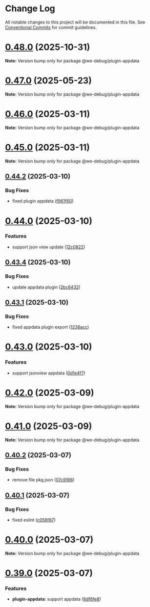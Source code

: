 # Change Log

All notable changes to this project will be documented in this file.
See [Conventional Commits](https://conventionalcommits.org) for commit guidelines.

# [0.48.0](https://github.com/dlhandsome/we-debug/compare/v0.47.4...v0.48.0) (2025-10-31)

**Note:** Version bump only for package @we-debug/plugin-appdata





# [0.47.0](https://github.com/dlhandsome/we-debug/compare/v0.46.1...v0.47.0) (2025-05-23)

**Note:** Version bump only for package @we-debug/plugin-appdata





# [0.46.0](https://github.com/dlhandsome/we-debug/compare/v0.45.2...v0.46.0) (2025-03-11)

**Note:** Version bump only for package @we-debug/plugin-appdata





# [0.45.0](https://github.com/dlhandsome/we-debug/compare/v0.44.2...v0.45.0) (2025-03-11)

**Note:** Version bump only for package @we-debug/plugin-appdata





## [0.44.2](https://github.com/dlhandsome/we-debug/compare/v0.44.1...v0.44.2) (2025-03-10)


### Bug Fixes

* fixed plugin appdata ([f961f60](https://github.com/dlhandsome/we-debug/commit/f961f60570c9cabecd9290448cd3a9ed1aa76f98))





# [0.44.0](https://github.com/dlhandsome/we-debug/compare/v0.43.5...v0.44.0) (2025-03-10)


### Features

* support json view update ([12c0822](https://github.com/dlhandsome/we-debug/commit/12c0822fd4d1c87e893a0a61e087d8e5f2975a09))





## [0.43.4](https://github.com/dlhandsome/we-debug/compare/v0.43.3...v0.43.4) (2025-03-10)


### Bug Fixes

* update appdata plugin ([2bc6432](https://github.com/dlhandsome/we-debug/commit/2bc6432411e60a00c0ae7a2d22616886d5c51734))





## [0.43.1](https://github.com/dlhandsome/we-debug/compare/v0.43.0...v0.43.1) (2025-03-10)


### Bug Fixes

* fixed appdata plugin export ([1236acc](https://github.com/dlhandsome/we-debug/commit/1236acc016302f1b70dc89dfc5a474e52cda9c03))





# [0.43.0](https://github.com/dlhandsome/we-debug/compare/v0.42.6...v0.43.0) (2025-03-10)


### Features

* support jsonview appdata ([0d1e4f7](https://github.com/dlhandsome/we-debug/commit/0d1e4f76ffee0f5351a3d1c4e3d686a238ab56eb))





# [0.42.0](https://github.com/dlhandsome/we-debug/compare/v0.41.0...v0.42.0) (2025-03-09)

**Note:** Version bump only for package @we-debug/plugin-appdata





# [0.41.0](https://github.com/dlhandsome/we-debug/compare/v0.40.2...v0.41.0) (2025-03-09)

**Note:** Version bump only for package @we-debug/plugin-appdata





## [0.40.2](https://github.com/dlhandsome/we-debug/compare/v0.40.1...v0.40.2) (2025-03-07)


### Bug Fixes

* remove file pkg.json ([07c9166](https://github.com/dlhandsome/we-debug/commit/07c916616a6950802ae36837b114f7d89b6ff3d2))





## [0.40.1](https://github.com/dlhandsome/we-debug/compare/v0.40.0...v0.40.1) (2025-03-07)


### Bug Fixes

* fixed eslint ([c058f87](https://github.com/dlhandsome/we-debug/commit/c058f8743961cac8cdae38b8fe72c12fd78139c7))





# [0.40.0](https://github.com/dlhandsome/we-debug/compare/v0.39.0...v0.40.0) (2025-03-07)

**Note:** Version bump only for package @we-debug/plugin-appdata





# [0.39.0](https://github.com/dlhandsome/we-debug/compare/v0.38.1...v0.39.0) (2025-03-07)


### Features

* **plugin-appdata:** support appdata ([6df8fe8](https://github.com/dlhandsome/we-debug/commit/6df8fe83cef9f5b4d41859754893697376dd9732))

